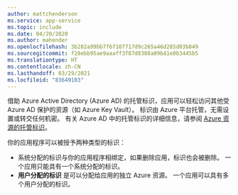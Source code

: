 ```yaml
---
author: mattchenderson
ms.service: app-service
ms.topic: include
ms.date: 04/20/2020
ms.author: mahender
ms.openlocfilehash: 3b282a99bb7f6f107717d9c265a46d285d03b849
ms.sourcegitcommit: f28ebb95ae9aaaff3f87d8388a09b41e0b3445b5
ms.translationtype: HT
ms.contentlocale: zh-CN
ms.lasthandoff: 03/29/2021
ms.locfileid: "83649103"
---
```

借助 Azure Active Directory (Azure AD) 的托管标识，应用可以轻松访问其他受 Azure AD 保护的资源（如 Azure Key Vault）。 标识由 Azure 平台托管，无需设置或转交任何机密。 有关 Azure AD 中的托管标识的详细信息，请参阅 [Azure 资源的托管标识](../articles/active-directory/managed-identities-azure-resources/overview.md)。

你的应用程序可以被授予两种类型的标识：

- 系统分配的标识与你的应用程序相绑定，如果删除应用，标识也会被删除。 一个应用只能具有一个系统分配的标识。
- **用户分配的标识** 是可以分配给应用的独立 Azure 资源。 一个应用可以具有多个用户分配的标识。